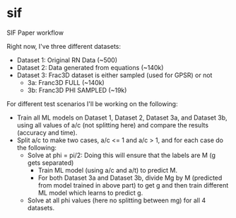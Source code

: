 # sif
SIF Paper workflow

Right now, I've three different datasets:

- Dataset 1: Original RN Data (~500)
- Dataset 2: Data generated from equations (~140k)
- Dataset 3: Frac3D dataset is either sampled (used for GPSR) or not
    - 3a: Franc3D FULL (~140k)
    - 3b: Franc3D PHI SAMPLED (~19k)
 

For different test scenarios I'll be working on the following:

- Train all ML models on Dataset 1, Dataset 2, Dataset 3a, and Dataset 3b, using all values of a/c (not splitting here) and compare the results (accuracy and time).
- Split a/c to make two cases, a/c <= 1 and a/c > 1, and for each case do the following:
    - Solve at phi = pi/2: Doing this will ensure that the labels are M (g gets separated)
        - Train ML model (using a/c and a/t) to predict M.
        - For both Dataset 3a and Dataset 3b, divide Mg by M (predicted from model trained in above part) to get g and then train different ML model which learns to predict g. 
    - Solve at all phi values (here no splitting between mg) for all 4 datasets.
